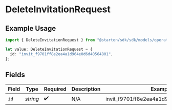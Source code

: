# DeleteInvitationRequest

## Example Usage

```typescript
import { DeleteInvitationRequest } from "@starton/sdk/sdk/models/operations";

let value: DeleteInvitationRequest = {
  id: "invit_f9701ff8e2ea4a1d964e0d6d40564801",
};
```

## Fields

| Field                                  | Type                                   | Required                               | Description                            | Example                                |
| -------------------------------------- | -------------------------------------- | -------------------------------------- | -------------------------------------- | -------------------------------------- |
| `id`                                   | *string*                               | :heavy_check_mark:                     | N/A                                    | invit_f9701ff8e2ea4a1d964e0d6d40564801 |